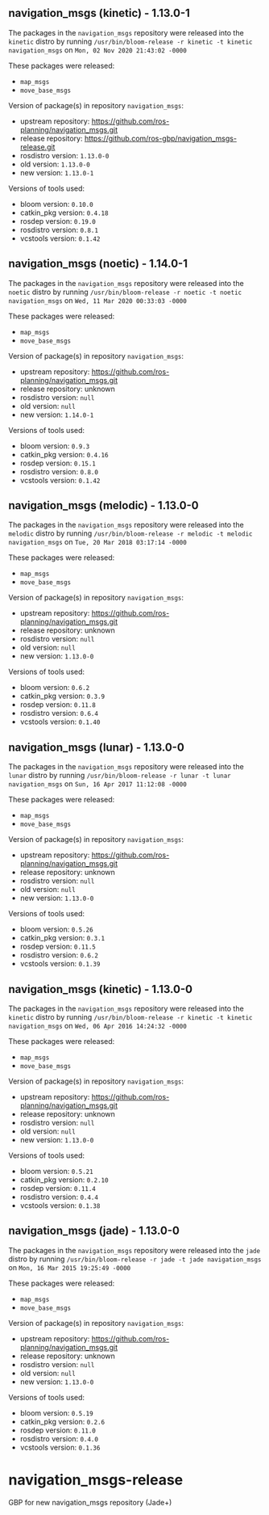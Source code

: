 ## navigation_msgs (kinetic) - 1.13.0-1

The packages in the `navigation_msgs` repository were released into the `kinetic` distro by running `/usr/bin/bloom-release -r kinetic -t kinetic navigation_msgs` on `Mon, 02 Nov 2020 21:43:02 -0000`

These packages were released:
- `map_msgs`
- `move_base_msgs`

Version of package(s) in repository `navigation_msgs`:

- upstream repository: https://github.com/ros-planning/navigation_msgs.git
- release repository: https://github.com/ros-gbp/navigation_msgs-release.git
- rosdistro version: `1.13.0-0`
- old version: `1.13.0-0`
- new version: `1.13.0-1`

Versions of tools used:

- bloom version: `0.10.0`
- catkin_pkg version: `0.4.18`
- rosdep version: `0.19.0`
- rosdistro version: `0.8.1`
- vcstools version: `0.1.42`


## navigation_msgs (noetic) - 1.14.0-1

The packages in the `navigation_msgs` repository were released into the `noetic` distro by running `/usr/bin/bloom-release -r noetic -t noetic navigation_msgs` on `Wed, 11 Mar 2020 00:33:03 -0000`

These packages were released:
- `map_msgs`
- `move_base_msgs`

Version of package(s) in repository `navigation_msgs`:

- upstream repository: https://github.com/ros-planning/navigation_msgs.git
- release repository: unknown
- rosdistro version: `null`
- old version: `null`
- new version: `1.14.0-1`

Versions of tools used:

- bloom version: `0.9.3`
- catkin_pkg version: `0.4.16`
- rosdep version: `0.15.1`
- rosdistro version: `0.8.0`
- vcstools version: `0.1.42`


## navigation_msgs (melodic) - 1.13.0-0

The packages in the `navigation_msgs` repository were released into the `melodic` distro by running `/usr/bin/bloom-release -r melodic -t melodic navigation_msgs` on `Tue, 20 Mar 2018 03:17:14 -0000`

These packages were released:
- `map_msgs`
- `move_base_msgs`

Version of package(s) in repository `navigation_msgs`:

- upstream repository: https://github.com/ros-planning/navigation_msgs.git
- release repository: unknown
- rosdistro version: `null`
- old version: `null`
- new version: `1.13.0-0`

Versions of tools used:

- bloom version: `0.6.2`
- catkin_pkg version: `0.3.9`
- rosdep version: `0.11.8`
- rosdistro version: `0.6.4`
- vcstools version: `0.1.40`


## navigation_msgs (lunar) - 1.13.0-0

The packages in the `navigation_msgs` repository were released into the `lunar` distro by running `/usr/bin/bloom-release -r lunar -t lunar navigation_msgs` on `Sun, 16 Apr 2017 11:12:08 -0000`

These packages were released:
- `map_msgs`
- `move_base_msgs`

Version of package(s) in repository `navigation_msgs`:

- upstream repository: https://github.com/ros-planning/navigation_msgs.git
- release repository: unknown
- rosdistro version: `null`
- old version: `null`
- new version: `1.13.0-0`

Versions of tools used:

- bloom version: `0.5.26`
- catkin_pkg version: `0.3.1`
- rosdep version: `0.11.5`
- rosdistro version: `0.6.2`
- vcstools version: `0.1.39`


## navigation_msgs (kinetic) - 1.13.0-0

The packages in the `navigation_msgs` repository were released into the `kinetic` distro by running `/usr/bin/bloom-release -r kinetic -t kinetic navigation_msgs` on `Wed, 06 Apr 2016 14:24:32 -0000`

These packages were released:
- `map_msgs`
- `move_base_msgs`

Version of package(s) in repository `navigation_msgs`:

- upstream repository: https://github.com/ros-planning/navigation_msgs.git
- release repository: unknown
- rosdistro version: `null`
- old version: `null`
- new version: `1.13.0-0`

Versions of tools used:

- bloom version: `0.5.21`
- catkin_pkg version: `0.2.10`
- rosdep version: `0.11.4`
- rosdistro version: `0.4.4`
- vcstools version: `0.1.38`


## navigation_msgs (jade) - 1.13.0-0

The packages in the `navigation_msgs` repository were released into the `jade` distro by running `/usr/bin/bloom-release -r jade -t jade navigation_msgs` on `Mon, 16 Mar 2015 19:25:49 -0000`

These packages were released:
- `map_msgs`
- `move_base_msgs`

Version of package(s) in repository `navigation_msgs`:
- upstream repository: https://github.com/ros-planning/navigation_msgs.git
- release repository: unknown
- rosdistro version: `null`
- old version: `null`
- new version: `1.13.0-0`

Versions of tools used:
- bloom version: `0.5.19`
- catkin_pkg version: `0.2.6`
- rosdep version: `0.11.0`
- rosdistro version: `0.4.0`
- vcstools version: `0.1.36`


# navigation_msgs-release
GBP for new navigation_msgs repository (Jade+)
